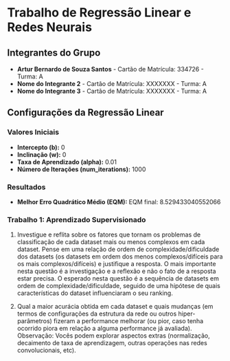 # Trabalho de Regressão Linear e Redes Neurais

## Integrantes do Grupo

- **Artur Bernardo de Souza Santos** - Cartão de Matrícula: 334726 - Turma: A
- **Nome do Integrante 2** - Cartão de Matrícula: XXXXXXX - Turma: A
- **Nome do Integrante 3** - Cartão de Matrícula: XXXXXXX - Turma: A

## Configurações da Regressão Linear

### Valores Iniciais

- **Intercepto (b):** 0
- **Inclinação (w):** 0
- **Taxa de Aprendizado (alpha):** 0.01
- **Número de Iterações (num_iterations):** 1000

### Resultados

- **Melhor Erro Quadrático Médio (EQM):** EQM final: 8.529433040552066

### Trabalho 1: Aprendizado Supervisionado

1. Investigue e reflita sobre os fatores que tornam os problemas de classificação de cada
   dataset mais ou menos complexos em cada dataset. Pense em uma relação de ordem de
   complexidade/dificuldade dos datasets (os datasets em ordem dos menos complexos/difíceis para os
   mais complexos/difíceis) e justifique a resposta. O mais importante nesta questão é a investigação e
   a reflexão e não o fato de a resposta estar precisa. O esperado nesta questão é a sequência de
   datasets em ordem de complexidade/dificuldade, seguido de uma hipótese de quais características
   do dataset influenciaram o seu ranking.

2. Qual a maior acurácia obtida em cada dataset e quais mudanças (em termos de
   configurações da estrutura da rede ou outros hiper-parâmetros) fizeram a performance melhorar (ou
   pior, caso tenha ocorrido piora em relação a alguma performance já avaliada).
   Observação: Vocês podem explorar aspectos extras (normalização, decaimento de taxa de
   aprendizagem, outras operações nas redes convolucionais, etc).

